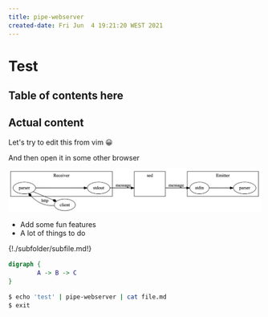 ```yaml
---
title: pipe-webserver
created-date: Fri Jun  4 19:21:20 WEST 2021
---
```


# Test

## Table of contents here

<div class="toc"></div>

## Actual content

Let's try to edit this from vim 😀

And then open it in some other browser

![image1](example.png)

* Add some fun features
* A lot of things to do

{!./subfolder/subfile.md!}

````dot
digraph {
        A -> B -> C
}
````

````bash
$ echo 'test' | pipe-webserver | cat file.md
$ exit
````
